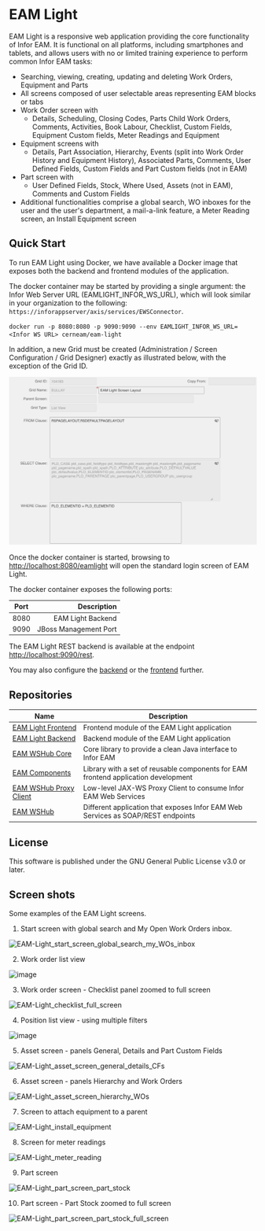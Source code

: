 # EAM Light
EAM Light is a responsive web application providing the core functionality of Infor EAM. It is functional on all platforms, including smartphones and tablets, and allows users with no or limited training experience to perform common Infor EAM tasks:

* Searching, viewing, creating, updating and deleting Work Orders, Equipment and Parts
* All screens composed of user selectable areas representing EAM blocks or tabs 
* Work Order screen with
   - Details, Scheduling, Closing Codes, Parts Child Work Orders, Comments, Activities, Book Labour, Checklist, Custom Fields, Equipment Custom fields, Meter Readings and Equipment 
* Equipment screens with
   -  Details, Part Association, Hierarchy, Events (split into Work Order History and Equipment History), Associated Parts, Comments, User Defined Fields, Custom Fields and Part Custom fields (not in EAM)
* Part screen with
   - User Defined Fields, Stock, Where Used, Assets (not in EAM), Comments and Custom Fields
* Additional functionalities comprise a global search, WO inboxes for the user and the user's department, a mail-a-link feature, a Meter Reading screen, an Install Equipment screen

[comment]: # (## Screenshots)

## Quick Start
To run EAM Light using Docker, we have available a Docker image that exposes both the backend and frontend modules of the application.

The docker container may be started by providing a single argument: the Infor Web Server URL (EAMLIGHT_INFOR_WS_URL), which will look similar in your organization to the following: `https://inforappserver/axis/services/EWSConnector`.
```
docker run -p 8080:8080 -p 9090:9090 --env EAMLIGHT_INFOR_WS_URL=<Infor WS URL> cerneam/eam-light
```

In addition, a new Grid must be created (Administration / Screen Configuration / Grid Designer) exactly as illustrated below, with the exception of the Grid ID. 

![Alt text](EAMLight_Layout_Grid.png?raw=true "EAM Light Layout Grid")

Once the docker container is started, browsing to [http://localhost:8080/eamlight](http://localhost:8080/eamlight) will open the standard login screen of EAM Light.

The docker container exposes the following ports:

| Port          | Description           |
| ------------- | ---------------------:|
| 8080          | EAM Light Backend     | 
| 9090          | JBoss Management Port |

The EAM Light REST backend is available at the endpoint [http://localhost:9090/rest](http://localhost:9090/rest).

You may also configure the [backend](https://github.com/cern-eam/eam-light-backend) or the [frontend](https://github.com/cern-eam/eam-light-frontend) further.

## Repositories

| Name                                                                  | Description                                                                        |
|-----------------------------------------------------------------------|------------------------------------------------------------------------------------|
| [EAM Light Frontend](https://github.com/cern-eam/eam-light-frontend)  | Frontend module of the EAM Light application                                       |
| [EAM Light Backend](https://github.com/cern-eam/eam-light-backend)    | Backend module of the EAM Light application                                        |
| [EAM WSHub Core](https://github.com/cern-eam/eam-wshub-core)          | Core library to provide a clean Java interface to Infor EAM                        |
| [EAM Components](https://github.com/cern-eam/eam-components)          | Library with a set of reusable components for EAM frontend application development |
| [EAM WSHub Proxy Client](https://github.com/cern-eam/eam-proxyclient) | Low-level JAX-WS Proxy Client to consume Infor EAM Web Services                    |
| [EAM WSHub](https://github.com/cern-eam/eam-wshub)                    | Different application that exposes Infor EAM Web Services as SOAP/REST endpoints   |

[comment]: # (## Contributing)

## License
This software is published under the GNU General Public License v3.0 or later.

## Screen shots
Some examples of the EAM Light screens.
1. Start screen with global search and My Open Work Orders inbox.

![EAM-Light_start_screen_global_search_my_WOs_inbox](https://user-images.githubusercontent.com/88059054/127224149-c59cb4a8-6f24-4eb7-babf-c2050e996fd7.png)

2. Work order list view

![image](https://user-images.githubusercontent.com/88059054/127315810-da00b380-8d0d-4483-b42e-f0f89e04b5e0.png)

3. Work order screen - Checklist panel zoomed to full screen

![EAM-Light_checklist_full_screen](https://user-images.githubusercontent.com/88059054/127225800-e5b75ff7-2ff6-480f-bdf2-db5b880f78cd.png)

4. Position list view - using multiple filters

![image](https://user-images.githubusercontent.com/88059054/127316403-a48d10aa-ef70-48c5-b7a9-9397d93b87d5.png)

5. Asset screen - panels General, Details and Part Custom Fields

![EAM-Light_asset_screen_general_details_CFs](https://user-images.githubusercontent.com/88059054/127224489-349997e6-552c-47b6-8cc4-72d55553e481.png)

6. Asset screen - panels Hierarchy and Work Orders

![EAM-Light_asset_screen_hierarchy_WOs](https://user-images.githubusercontent.com/88059054/127224783-97fb73c5-8413-4ed9-817f-f3d7ca5a368c.png)

7. Screen to attach equipment to a parent

![EAM-Light_install_equipment](https://user-images.githubusercontent.com/88059054/127225482-0a3bb753-fc69-4e58-81d7-3b33fe97bc81.png)

8. Screen for meter readings

![EAM-Light_meter_reading](https://user-images.githubusercontent.com/88059054/127225664-afa7b68b-7f85-4569-a7d7-6a849d78edee.png)

9. Part screen 

![EAM-Light_part_screen_part_stock](https://user-images.githubusercontent.com/88059054/127224864-9d933bf6-2415-438f-a53f-9feb1559075f.png)
 
10. Part screen - Part Stock zoomed to full screen

![EAM-Light_part_screen_part_stock_full_screen](https://user-images.githubusercontent.com/88059054/127225969-dcd63f35-45d7-4e00-8979-bdeb3f965620.png)
